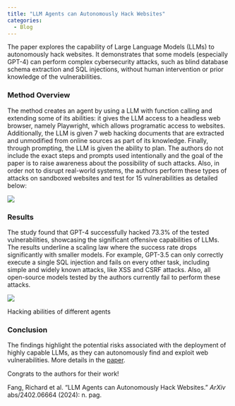 ```yaml
---
title: "LLM Agents can Autonomously Hack Websites"
categories:
  - Blog
---
```

The paper explores the capability of Large Language Models (LLMs) to autonomously hack websites. It demonstrates that some models (especially GPT-4) can perform complex cybersecurity attacks, such as blind database schema extraction and SQL injections, without human intervention or prior knowledge of the vulnerabilities.

### Method Overview

The method creates an agent by using a LLM with function calling and extending some of its abilities: it gives the LLM access to a headless web browser, namely Playwright, which allows programatic access to websites. Additionally, the LLM is given 7 web hacking documents that are extracted and unmodified from online sources as part of its knowledge. Finally, through prompting, the LLM is given the ability to plan. The authors do not include the exact steps and prompts used intentionally and the goal of the paper is to raise awareness about the possibility of such attacks. Also, in order not to disrupt real-world systems, the authors perform these types of attacks on sandboxed websites and test for 15 vulnerabilities as detailed below:

![](https://media.licdn.com/dms/image/D4E12AQHJIHIPQ7Et2w/article-inline_image-shrink_1000_1488/0/1708726028452?e=1714003200&v=beta&t=DRQ3hC4LkXEfa-bX7T-DPoaS5itU8WZodNy-TpmTgFU)

  

### Results

The study found that GPT-4 successfully hacked 73.3% of the tested vulnerabilities, showcasing the significant offensive capabilities of LLMs. The results underline a scaling law where the success rate drops significantly with smaller models. For example, GPT-3.5 can only correctly execute a single SQL injection and fails on every other task, including simple and widely known attacks, like XSS and CSRF attacks. Also, all open-source models tested by the authors currently fail to perform these attacks.

![](https://media.licdn.com/dms/image/D4E12AQGI2W0ILGG6Gg/article-inline_image-shrink_400_744/0/1708726158803?e=1714003200&v=beta&t=IyRC-XAwytGwra2BgfOmn8COBRo-g9NJfQYIpSFenQM)

Hacking abilities of different agents

### Conclusion

The findings highlight the potential risks associated with the deployment of highly capable LLMs, as they can autonomously find and exploit web vulnerabilities. More details in the [paper](https://huggingface.co/papers/2402.06664).

Congrats to the authors for their work!

Fang, Richard et al. “LLM Agents can Autonomously Hack Websites.” _ArXiv_ abs/2402.06664 (2024): n. pag.
